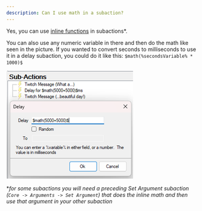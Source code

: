 ```yaml
---
description: Can I use math in a subaction?
---
```


Yes, you can use [inline functions](/guide/variables#inline-functions) in subactions*.

You can also use any numeric variable in there and then do the math like seen in the picture. If you wanted to convert seconds to milliseconds to use it in a delay subaction, you could do it like this: `$math(%secondsVariable% * 1000)$`

![Inline Math 10s Delay](../assets/math-inline.png)

**for some subactions you will need a preceding *Set Argument* subaction (`Core -> Arguments -> Set Argument`) that does the inline math and then use that argument in your other subaction*

